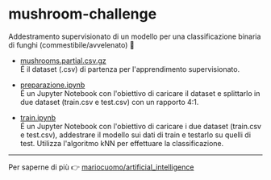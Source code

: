 # mushroom-challenge
Addestramento supervisionato di un modello per una classificazione binaria di funghi (commestibile/avvelenato) :mushroom:

* [mushrooms.partial.csv.gz](https://github.com/mariocuomo/mushroom-challenge/blob/main/mushrooms.partial.csv.gz)<br>
É il dataset (.csv) di partenza per l'apprendimento supervisionato.<br>

* [preparazione.ipynb](https://github.com/mariocuomo/mushroom-challenge/blob/main/preparazione.ipynb)<br>
É un Jupyter Notebook con l'obiettivo di caricare il dataset e splittarlo in due dataset (train.csv e test.csv) con un rapporto 4:1.

* [train.ipynb](https://github.com/mariocuomo/mushroom-challenge/blob/main/train.ipynb)<br>
É un Jupyter Notebook con l'obiettivo di caricare i due dataset (train.csv e test.csv), addestrare il modello sui dati di train e testarlo su quelli di test. Utilizza l'algoritmo kNN per effettuare la classificazione.

---
Per saperne di più :point_right: [mariocuomo/artificial_intelligence](https://github.com/mariocuomo/artificial_intelligence)
